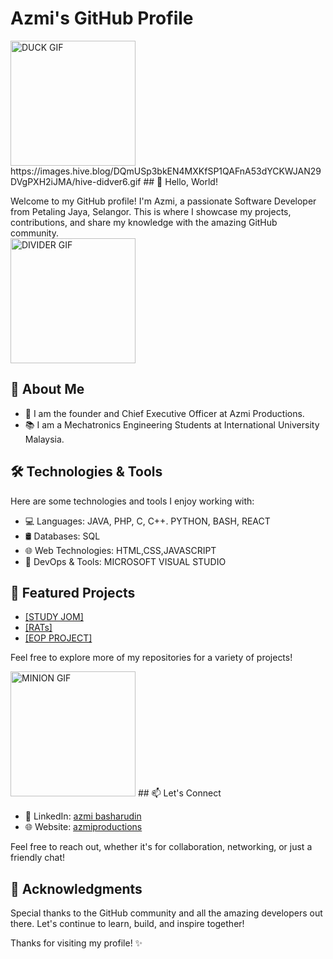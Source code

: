 # Azmi's GitHub Profile
<img src="https://i.pinimg.com/originals/57/61/5b/57615b8c0092a66c1d4058b1692955cc.gif" alt="DUCK GIF" width="200"/>
https://images.hive.blog/DQmUSp3bkEN4MXKfSP1QAFnA53dYCKWJAN29DVgPXH2iJMA/hive-didver6.gif
## 👋 Hello, World!

Welcome to my GitHub profile! I'm Azmi, a passionate Software Developer from Petaling Jaya, Selangor. This is where I showcase my projects, contributions, and share my knowledge with the amazing GitHub community.<br>
<img src="https://images.hive.blog/DQmUSp3bkEN4MXKfSP1QAFnA53dYCKWJAN29DVgPXH2iJMA/hive-didver6.gif" alt="DIVIDER GIF" width="200"/>
## 🚀 About Me

- 💼 I am the founder and Chief Executive Officer at Azmi Productions.
- 📚 I am a Mechatronics Engineering Students at International University Malaysia.

  
## 🛠️ Technologies & Tools

Here are some technologies and tools I enjoy working with:

- 💻 Languages: JAVA, PHP, C, C++. PYTHON, BASH, REACT
- 🛢️ Databases: SQL
- 🌐 Web Technologies: HTML,CSS,JAVASCRIPT
- 🔧 DevOps & Tools: MICROSOFT VISUAL STUDIO


## 🌟 Featured Projects

- [[STUDY JOM]](https://github.com/didi2612/RATs)
- [[RATs]](https://github.com/didi2612/RATs)
- [[EOP PROJECT]](https://github.com/didi2612/EOP-PROJECT)


Feel free to explore more of my repositories for a variety of projects!

<img src="https://storage.googleapis.com/gweb-uniblog-publish-prod/original_images/tenor_1.gif" alt="MINION GIF" width="200"/>
## 📫 Let's Connect

- 💼 LinkedIn: [azmi basharudin](https://www.linkedin.com/in/azmi-basharudin/)
- 🌐 Website: [azmiproductions](https://azmiproductions.com)

Feel free to reach out, whether it's for collaboration, networking, or just a friendly chat!


## 🙏 Acknowledgments

Special thanks to the GitHub community and all the amazing developers out there. Let's continue to learn, build, and inspire together!

Thanks for visiting my profile! ✨
